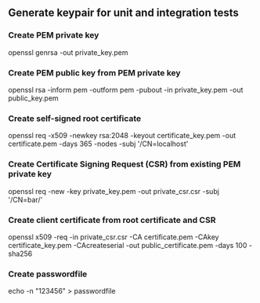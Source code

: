 ## Generate keypair for unit and integration tests

### Create PEM private key
openssl genrsa -out private_key.pem

### Create PEM public key from PEM private key
openssl rsa -inform pem -outform pem -pubout -in private_key.pem -out public_key.pem

### Create self-signed root certificate
openssl req -x509 -newkey rsa:2048 -keyout certificate_key.pem -out certificate.pem -days 365 -nodes -subj '/CN=localhost'

### Create Certificate Signing Request (CSR) from existing PEM private key
openssl req -new -key private_key.pem -out private_csr.csr -subj '/CN=bar/'

### Create client certificate from root certificate and CSR
openssl x509 -req -in private_csr.csr -CA certificate.pem  -CAkey certificate_key.pem -CAcreateserial -out public_certificate.pem -days 100 -sha256

### Create passwordfile
echo -n "123456" > passwordfile
